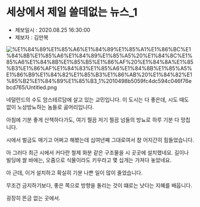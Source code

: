 # 세상에서 제일 쓸데없는 뉴스_1

- 제보일시 : 2020.08.25 16:30:00
- 제보자 : 김만복

![%E1%84%89%E1%85%A6%E1%84%89%E1%85%A1%E1%86%BC%E1%84%8B%E1%85%A6%E1%84%89%E1%85%A5%20%E1%84%8C%E1%85%A6%E1%84%8B%E1%85%B5%E1%86%AF%20%E1%84%8A%E1%85%B3%E1%86%AF%E1%84%83%E1%85%A6%E1%84%8B%E1%85%A5%E1%86%B9%E1%84%82%E1%85%B3%E1%86%AB%20%E1%84%82%E1%85%B2%E1%84%89%E1%85%B3_1%2010498b5059fc4dc594c046f76ebcd765/Untitled.png](%E1%84%89%E1%85%A6%E1%84%89%E1%85%A1%E1%86%BC%E1%84%8B%E1%85%A6%E1%84%89%E1%85%A5%20%E1%84%8C%E1%85%A6%E1%84%8B%E1%85%B5%E1%86%AF%20%E1%84%8A%E1%85%B3%E1%86%AF%E1%84%83%E1%85%A6%E1%84%8B%E1%85%A5%E1%86%B9%E1%84%82%E1%85%B3%E1%86%AB%20%E1%84%82%E1%85%B2%E1%84%89%E1%85%B3_1%2010498b5059fc4dc594c046f76ebcd765/Untitled.png)

네덜란드의 수도 암스테르담에 살고 있는 교민입니다. 이 도시는 다 좋은데, 시도 때도 없이 노상방뇨하는 놈들로 곯머리입니다.

아침에 기분 좋게 산책하다가도, 여기 찔끔 저기 찔끔 넘들의 방뇨로 하루 기분 다 망칩니다.

시에서 벌금도 매기고 어쩌고 해봤는데 십여년째 그대로여서 참 어지간히 힘들었습니다.

아 그러다 최근 시에서 커다란 철제 화분 같은 구조물을 시 곳곳에 설치했네요. 길이나 빌딩에 쌀 바에는, 오줌으로 식물이라도 키우라고 몇 십개는 가져다 놓았네요.

아 근데, 이거 설치하고 확실히 기분 나쁜 일이 많이 줄었습니다. 

무조건 금지하기보다, 좋은 쪽으로 방향을 돌리는 것이 떄로는 낫다는 지혜를 배웁니다.

굉장히 뜬금 없는 곳에서.